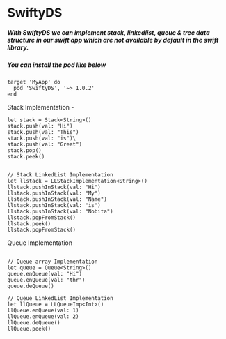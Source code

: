 # SwiftyDS

##### With SwiftyDS we can implement stack, linkedlist, queue & tree data structure in our swift app which are not available by default in the swift library. 

##### You can install the pod like below 

```
target 'MyApp' do
  pod 'SwiftyDS', '~> 1.0.2'
end
```

Stack Implementation - 

```
let stack = Stack<String>()
stack.push(val: "Hi")
stack.push(val: "This")
stack.push(val: "is")\
stack.push(val: "Great")
stack.pop()
stack.peek()
        
       
// Stack LinkedList Implementation
let llstack = LLStackImplementation<String>()
llstack.pushInStack(val: "Hi")
llstack.pushInStack(val: "My")
llstack.pushInStack(val: "Name")
llstack.pushInStack(val: "is")
llstack.pushInStack(val: "Nobita")
llstack.popFromStack()
llstack.peek()
llstack.popFromStack()
```


Queue Implementation 

```

// Queue array Implementation
let queue = Queue<String>()
queue.enQueue(val: "Hi")
queue.enQueue(val: "thr")
queue.deQueue()
        
// Queue LinkedList Implementation
let llQueue = LLQueueImp<Int>()
llQueue.enQueue(val: 1)
llQueue.enQueue(val: 2)
llQueue.deQueue()
llQueue.peek()
```
